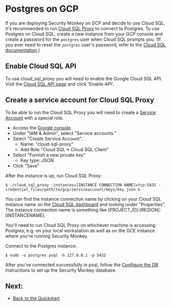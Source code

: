 Postgres on GCP
===============

If you are deploying Security Monkey on GCP and decide to use Cloud SQL, it's recommended to run [Cloud SQL Proxy](https://cloud.google.com/sql/docs/postgres/sql-proxy) to connect to Postgres. To use Postgres on Cloud SQL, create a new instance from your GCP console and create a password for the `postgres` user when Cloud SQL prompts you. (If you ever need to reset the `postgres` user's password, refer to the [Cloud SQL documentation](https://cloud.google.com/sql/docs/postgres/create-manage-users).)

Enable Cloud SQL API
--------------------
To use cloud_sql_proxy you will need to enable the Google Cloud SQL API. Visit the [Cloud SQL API page](https://console.cloud.google.com/apis/api/sqladmin.googleapis.com/overview) and click 'Enable API'.

Create a service account for Cloud SQL Proxy
--------------------------------------------
To be able to run the Cloud SQL Proxy you will need to create a [Service Account](https://cloud.google.com/compute/docs/access/service-accounts) with a special role.

- Access the [Google console](https://console.cloud.google.com/home/dashboard).
- Under "IAM & Admin", select "Service accounts."
- Select "Create Service Account".
  - Name: "cloud-sql-proxy"
  - Add Role "Cloud SQL-> Cloud SQL Client"
- Select "Furnish a new private key"
  - Key type: JSON
- Click "Save"

After the instance is up, run Cloud SQL Proxy:

    $ ./cloud_sql_proxy -instances=[INSTANCE CONNECTION NAME]=tcp:5432 -credential_file=/path/to/gcp/serviceaccount/keys/key.json &

You can find the instance connection name by clicking on your Cloud SQL instance name on the [Cloud SQL dashboard](https://console.cloud.google.com/sql/instances) and looking under "Properties". The instance connection name is something like [PROJECT\_ID]:[REGION]:[INSTANCENAME].

You'll need to run Cloud SQL Proxy on whichever machine is accessing Postgres, e.g. on your local workstation as well as on the GCE instance where you're running Security Monkey.

Connect to the Postgres instance:

    $ sudo -u postgres psql -h 127.0.0.1 -p 5432

After you've connected successfully in psql, follow the [Configure the DB](installation/03-install-sm.md) instructions to set up the Security Monkey database.

Next:
-----
- [Back to the Quickstart](quickstart.md#launch-an-instance)
